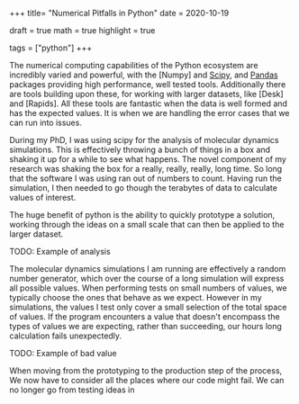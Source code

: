 +++
title= "Numerical Pitfalls in Python"
date = 2020-10-19

draft = true
math = true
highlight = true

tags = ["python"]
+++

The numerical computing capabilities of the Python ecosystem
are incredibly varied and powerful,
with the [Numpy] and [Scipy], and [Pandas] packages
providing high performance, well tested tools.
Additionally there are tools building upon these,
for working with larger datasets,
like [Desk] and [Rapids].
All these tools are fantastic 
when the data is well formed and has the expected values.
It is when we are handling the error cases
that we can run into issues.

During my PhD,
I was using scipy for the analysis of molecular dynamics simulations.
This is effectively throwing a bunch of things in a box
and shaking it up for a while to see what happens.
The novel component of my research
was shaking the box for a really, really, really, long time.
So long that the software I was using ran out of numbers to count.
Having run the simulation,
I then needed to go though the terabytes of data
to calculate values of interest.

The huge benefit of python is the ability to quickly prototype a solution,
working through the ideas on a small scale
that can then be applied to the larger dataset.

TODO: Example of analysis

The molecular dynamics simulations I am running
are effectively a random number generator,
which over the course of a long simulation
will express all possible values.
When performing tests on small numbers of values,
we typically choose the ones that behave as we expect.
However in my simulations,
the values I test only cover a small selection of
the total space of values.
If the program encounters a value
that doesn't encompass the types of values we are expecting,
rather than succeeding,
our hours long calculation fails unexpectedly.

TODO: Example of bad value

When moving from the prototyping
to the production step of the process,
We now have to consider all the places
where our code might fail.
We can no longer go from testing ideas
in 


[Dask]: 
[Numpy]: 
[Pandas]: 
[Rapids]: 
[Scipy]: 
[Desk]: 
